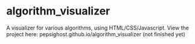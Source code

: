 # algorithm_visualizer
A visualizer for various algorithms, using HTML/CSS/Javascript.
View the project here: pepsighost.github.io/algorithm_visualizer
(not finished yet)
